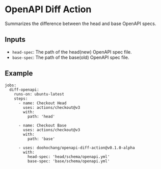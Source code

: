 # OpenAPI Diff Action
Summarizes the difference between the head and base OpenAPI specs.

## Inputs
* `head-spec`: The path of the head(new) OpenAPI spec file.
* `base-spec`: The path of the base(old) OpenAPI spec file.

## Example
```
jobs:
  diff-openapi:
    runs-on: ubuntu-latest
    steps:
      - name: Checkout Head
        uses: actions/checkout@v3
        with:
          path: 'head'

      - name: Checkout Base
        uses: actions/checkout@v3
        with:
          path: 'base'

      - uses: doohochang/openapi-diff-action@v0.1.0-alpha
        with:
          head-spec: 'head/schema/openapi.yml'
          base-spec: 'base/schema/openapi.yml'
```

